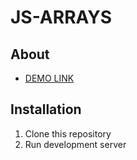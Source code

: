 # JS-ARRAYS

## About

- [DEMO LINK](https://viktor-morhun.github.io/js-arrays/ )

## Installation

1. Clone this repository
2. Run development server
